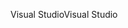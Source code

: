 <span data-ttu-id="7301c-101">Visual Studio</span><span class="sxs-lookup"><span data-stu-id="7301c-101">Visual Studio</span></span>